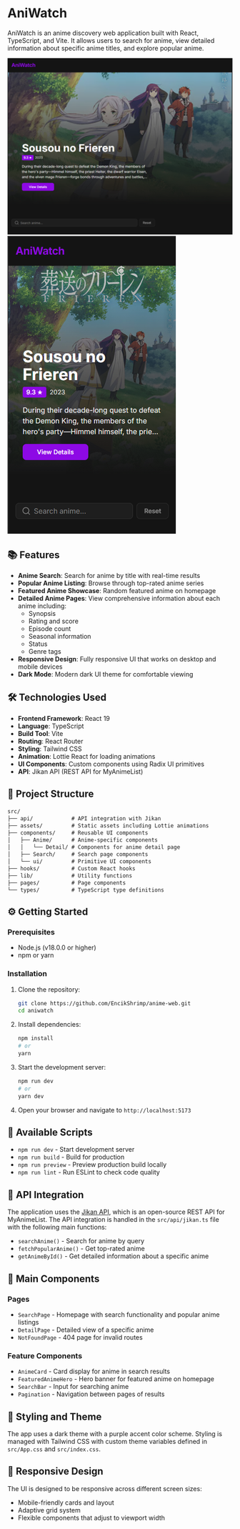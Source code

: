 # AniWatch

AniWatch is an anime discovery web application built with React, TypeScript, and Vite. It allows users to search for anime, view detailed information about specific anime titles, and explore popular anime.

![AniWatch Screenshot 1](https://raw.githubusercontent.com/EncikShrimp/anime-web/main/public/images/web_view.png)
![AniWatch Screenshot 2](https://raw.githubusercontent.com/EncikShrimp/anime-web/main/public/images/mobile_view.png)

## 📚 Features

- **Anime Search**: Search for anime by title with real-time results
- **Popular Anime Listing**: Browse through top-rated anime series
- **Featured Anime Showcase**: Random featured anime on homepage
- **Detailed Anime Pages**: View comprehensive information about each anime including:
  - Synopsis
  - Rating and score
  - Episode count
  - Seasonal information
  - Status
  - Genre tags
- **Responsive Design**: Fully responsive UI that works on desktop and mobile devices
- **Dark Mode**: Modern dark UI theme for comfortable viewing

## 🛠️ Technologies Used

- **Frontend Framework**: React 19
- **Language**: TypeScript
- **Build Tool**: Vite
- **Routing**: React Router
- **Styling**: Tailwind CSS
- **Animation**: Lottie React for loading animations
- **UI Components**: Custom components using Radix UI primitives
- **API**: Jikan API (REST API for MyAnimeList)

## 📂 Project Structure

```
src/
├── api/            # API integration with Jikan
├── assets/         # Static assets including Lottie animations
├── components/     # Reusable UI components
│   ├── Anime/      # Anime-specific components
│   │   └── Detail/ # Components for anime detail page
│   ├── Search/     # Search page components
│   └── ui/         # Primitive UI components
├── hooks/          # Custom React hooks
├── lib/            # Utility functions
├── pages/          # Page components
└── types/          # TypeScript type definitions
```

## ⚙️ Getting Started

### Prerequisites

- Node.js (v18.0.0 or higher)
- npm or yarn

### Installation

1. Clone the repository:

   ```bash
   git clone https://github.com/EncikShrimp/anime-web.git
   cd aniwatch
   ```

2. Install dependencies:

   ```bash
   npm install
   # or
   yarn
   ```

3. Start the development server:

   ```bash
   npm run dev
   # or
   yarn dev
   ```

4. Open your browser and navigate to `http://localhost:5173`

## 🚀 Available Scripts

- `npm run dev` - Start development server
- `npm run build` - Build for production
- `npm run preview` - Preview production build locally
- `npm run lint` - Run ESLint to check code quality

## 🔄 API Integration

The application uses the [Jikan API](https://jikan.moe/), which is an open-source REST API for MyAnimeList. The API integration is handled in the `src/api/jikan.ts` file with the following main functions:

- `searchAnime()` - Search for anime by query
- `fetchPopularAnime()` - Get top-rated anime
- `getAnimeById()` - Get detailed information about a specific anime

## 🧩 Main Components

### Pages

- `SearchPage` - Homepage with search functionality and popular anime listings
- `DetailPage` - Detailed view of a specific anime
- `NotFoundPage` - 404 page for invalid routes

### Feature Components

- `AnimeCard` - Card display for anime in search results
- `FeaturedAnimeHero` - Hero banner for featured anime on homepage
- `SearchBar` - Input for searching anime
- `Pagination` - Navigation between pages of results

## 🎨 Styling and Theme

The app uses a dark theme with a purple accent color scheme. Styling is managed with Tailwind CSS with custom theme variables defined in `src/App.css` and `src/index.css`.

## 📱 Responsive Design

The UI is designed to be responsive across different screen sizes:

- Mobile-friendly cards and layout
- Adaptive grid system
- Flexible components that adjust to viewport width
